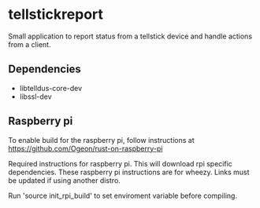 # tellstickreport
Small application to report status from a tellstick device and handle actions from a client.

## Dependencies
* libtelldus-core-dev
* libssl-dev


## Raspberry pi
To enable build for the raspberry pi, follow instructions at https://github.com/Ogeon/rust-on-raspberry-pi

Required instructions for raspberry pi. This will download rpi specific dependencies. These raspberry pi instructions are for wheezy. Links must be updated if using another distro.

Run 'source init_rpi_build' to set enviroment variable before compiling.
